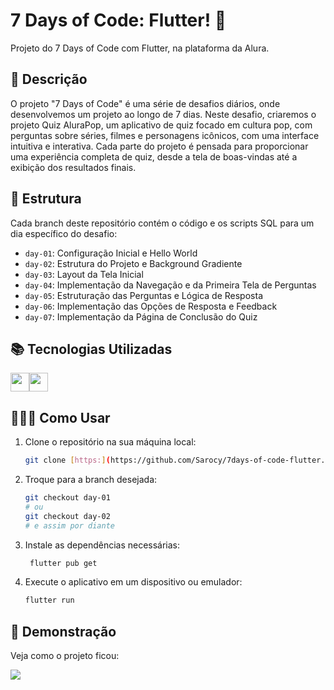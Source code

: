 # 7 Days of Code: Flutter! 📲
Projeto do 7 Days of Code com Flutter, na plataforma da Alura.

## 📜 Descrição

O projeto "7 Days of Code" é uma série de desafios diários, onde desenvolvemos um projeto ao longo de 7 dias. Neste desafio, criaremos o projeto Quiz AluraPop, um aplicativo de quiz focado em cultura pop, com perguntas sobre séries, filmes e personagens icônicos, com uma interface intuitiva e interativa. Cada parte do projeto é pensada para proporcionar uma experiência completa de quiz, desde a tela de boas-vindas até a exibição dos resultados finais.

## 📆 Estrutura

Cada branch deste repositório contém o código e os scripts SQL para um dia específico do desafio:

- `day-01`: Configuração Inicial e Hello World
- `day-02`: Estrutura do Projeto e Background Gradiente
- `day-03`: Layout da Tela Inicial
- `day-04`: Implementação da Navegação e da Primeira Tela de Perguntas
- `day-05`: Estruturação das Perguntas e Lógica de Resposta
- `day-06`: Implementação das Opções de Resposta e Feedback
- `day-07`: Implementação da Página de Conclusão do Quiz

## 📚 Tecnologias Utilizadas

<img height="30" src="https://img.shields.io/badge/Flutter-02569B?style=for-the-badge&logo=flutter&logoColor=white"><img height="30" src="https://img.shields.io/badge/Dart-0175C2?style=for-the-badge&logo=dart&logoColor=white">


## 🤷🏿‍♀️ Como Usar

1. Clone o repositório na sua máquina local:
    ```sh
    git clone [https:](https://github.com/Sarocy/7days-of-code-flutter.git)
    ```

2. Troque para a branch desejada:
    ```sh
    git checkout day-01
    # ou
    git checkout day-02
    # e assim por diante
    ```

3. Instale as dependências necessárias:
   ```sh
    flutter pub get
    ```
4. Execute o aplicativo em um dispositivo ou emulador:
    ```sh
    flutter run
    ```

## 🎥 Demonstração

Veja como o projeto ficou:

![](https://i.giphy.com/media/v1.Y2lkPTc5MGI3NjExYzJrNmxmdWVvc2J1c3dzbjJ1NWw3Yzc5N3dpMmx4OW10YnBvdW9seCZlcD12MV9pbnRlcm5hbF9naWZfYnlfaWQmY3Q9Zw/pC2X0lsIs7jbWdlOQ6/giphy.gif)


